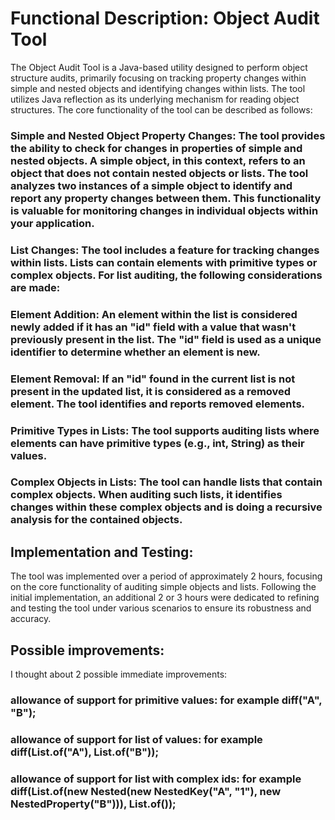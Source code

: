 # Functional Description: Object Audit Tool

The Object Audit Tool is a Java-based utility designed to perform object structure audits, primarily focusing on tracking property changes within simple and nested objects and identifying changes within lists. The tool utilizes Java reflection as its underlying mechanism for reading object structures. The core functionality of the tool can be described as follows:

### Simple and Nested Object Property Changes: The tool provides the ability to check for changes in properties of simple and nested objects. A simple object, in this context, refers to an object that does not contain nested objects or lists. The tool analyzes two instances of a simple object to identify and report any property changes between them. This functionality is valuable for monitoring changes in individual objects within your application.

### List Changes: The tool includes a feature for tracking changes within lists. Lists can contain elements with primitive types or complex objects. For list auditing, the following considerations are made:

### Element Addition: An element within the list is considered newly added if it has an "id" field with a value that wasn't previously present in the list. The "id" field is used as a unique identifier to determine whether an element is new.

### Element Removal: If an "id" found in the current list is not present in the updated list, it is considered as a removed element. The tool identifies and reports removed elements.

### Primitive Types in Lists: The tool supports auditing lists where elements can have primitive types (e.g., int, String) as their values.

### Complex Objects in Lists: The tool can handle lists that contain complex objects. When auditing such lists, it identifies changes within these complex objects and is doing a recursive analysis for the contained objects.

## Implementation and Testing:

The tool was implemented over a period of approximately 2 hours, focusing on the core functionality of auditing simple objects and lists. Following the initial implementation, an additional 2 or 3 hours were dedicated to refining and testing the tool under various scenarios to ensure its robustness and accuracy.

## Possible improvements:

I thought about 2 possible immediate improvements:
### allowance of support for primitive values: for example diff("A", "B");
### allowance of support for list of values: for example diff(List.of("A"), List.of("B"));
### allowance of support for list with complex ids: for example diff(List.of(new Nested(new NestedKey("A", "1"), new NestedProperty("B"))), List.of());
